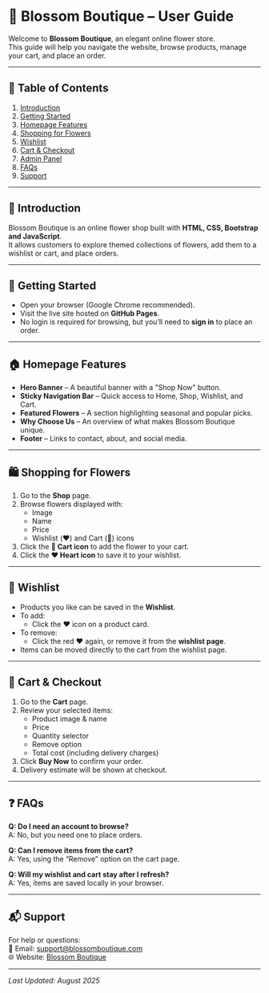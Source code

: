 # 🌸 Blossom Boutique – User Guide

Welcome to **Blossom Boutique**, an elegant online flower store.  
This guide will help you navigate the website, browse products, manage your cart, and place an order.

---

## 📖 Table of Contents
1. [Introduction](#introduction)  
2. [Getting Started](#getting-started)  
3. [Homepage Features](#homepage-features)  
4. [Shopping for Flowers](#shopping-for-flowers)  
5. [Wishlist](#wishlist)  
6. [Cart & Checkout](#cart--checkout)  
7. [Admin Panel](#admin-panel)  
8. [FAQs](#faqs)  
9. [Support](#support)

---

## 🌷 Introduction
Blossom Boutique is an online flower shop built with **HTML, CSS, Bootstrap and JavaScript**.  
It allows customers to explore themed collections of flowers, add them to a wishlist or cart, and place orders.

---

## 🚀 Getting Started
- Open your browser (Google Chrome recommended).  
- Visit the live site hosted on **GitHub Pages**.  
- No login is required for browsing, but you’ll need to **sign in** to place an order.

---

## 🏠 Homepage Features
- **Hero Banner** – A beautiful banner with a "Shop Now" button.  
- **Sticky Navigation Bar** – Quick access to Home, Shop, Wishlist, and Cart.  
- **Featured Flowers** – A section highlighting seasonal and popular picks.  
- **Why Choose Us** – An overview of what makes Blossom Boutique unique.  
- **Footer** – Links to contact, about, and social media.

---

## 🛍 Shopping for Flowers
1. Go to the **Shop** page.  
2. Browse flowers displayed with:
   - Image  
   - Name  
   - Price  
   - Wishlist (❤️) and Cart (🛒) icons  
3. Click the **🛒 Cart icon** to add the flower to your cart.  
4. Click the **❤️ Heart icon** to save it to your wishlist.

---

## 💖 Wishlist
- Products you like can be saved in the **Wishlist**.  
- To add:
  - Click the ❤️ icon on a product card.  
- To remove:
  - Click the red ❤️ again, or remove it from the **wishlist page**.  
- Items can be moved directly to the cart from the wishlist page.

---

## 🛒 Cart & Checkout
1. Go to the **Cart** page.  
2. Review your selected items:
   - Product image & name  
   - Price  
   - Quantity selector  
   - Remove option  
   - Total cost (including delivery charges)  
3. Click **Buy Now** to confirm your order.  
4. Delivery estimate will be shown at checkout.

---

## ❓ FAQs
**Q: Do I need an account to browse?**  
A: No, but you need one to place orders.  

**Q: Can I remove items from the cart?**  
A: Yes, using the “Remove” option on the cart page.  

**Q: Will my wishlist and cart stay after I refresh?**  
A: Yes, items are saved locally in your browser.

---

## 📬 Support
For help or questions:  
📧 Email: support@blossomboutique.com  
🌐 Website: [Blossom Boutique](https://github.com/rasiga1912/flowerstore)  

---

*Last Updated: August 2025*
